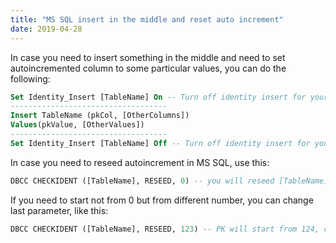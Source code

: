 ```yaml
---
title: "MS SQL insert in the middle and reset auto increment"
date: 2019-04-28
---
```


In case you need to insert something in the middle and need to set autoincremented column to some particular values, you can do the following:

```sql
Set Identity_Insert [TableName] On -- Turn off identity insert for your Table
-----------------------------------
Insert TableName (pkCol, [OtherColumns])
Values(pkValue, [OtherValues])
-----------------------------------
Set Identity_Insert [TableName] Off -- Turn off identity insert for your Table
```

In case you need to reseed autoincrement in MS SQL, use this:

```sql
DBCC CHECKIDENT ([TableName], RESEED, 0) -- you will reseed [TableName] PK to start at 1
```

If you need to start not from 0 but from different number, you can change last parameter, like this:

```sql
DBCC CHECKIDENT ([TableName], RESEED, 123) -- PK will start from 124, change number if necessary
```
